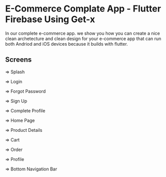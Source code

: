 # E-Commerce Complate App - Flutter Firebase Using Get-x
In our complete e-commerce app. we show you how you can create a nice clean archetecture and clean design for your e-commerce app that can run both Andriod and iOS devices because it builds with flutter.

## Screens 
=> Splash

=> Login

=> Forgot Password

=> Sign Up

=> Complete Profile

=> Home Page

=> Product Details

=> Cart

=> Order

=> Profile

=> Bottom Navigation Bar


